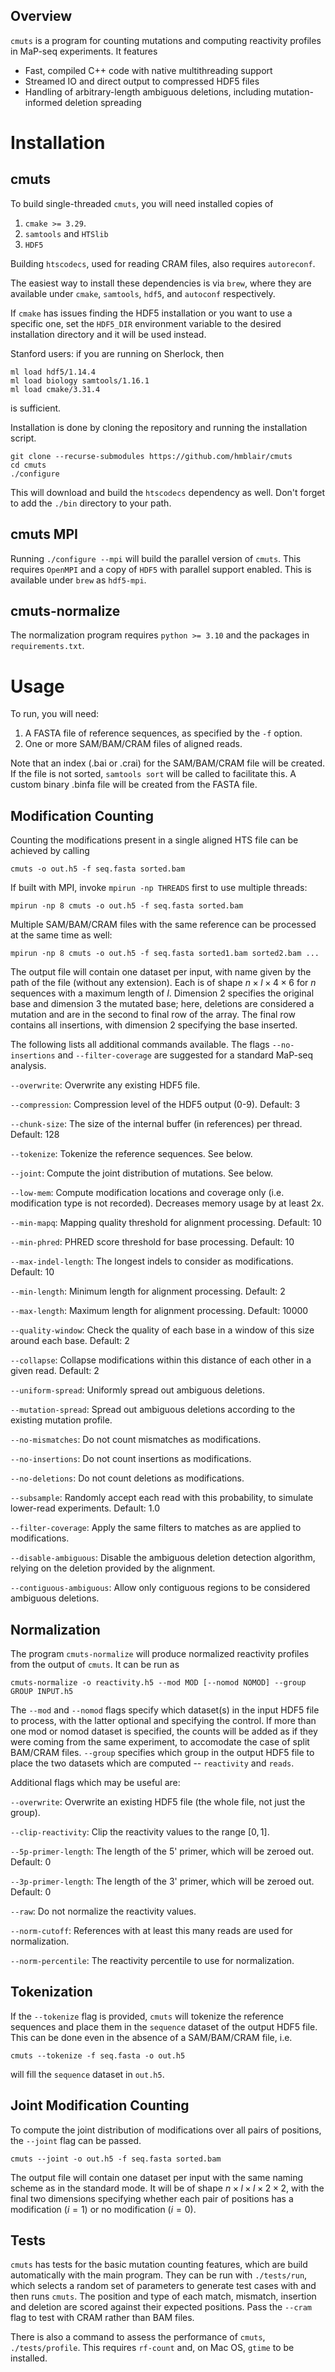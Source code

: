 ## Overview

`cmuts` is a program for counting mutations and computing reactivity profiles in MaP-seq experiments. It features
* Fast, compiled C++ code with native multithreading support
* Streamed IO and direct output to compressed HDF5 files
* Handling of arbitrary-length ambiguous deletions, including mutation-informed deletion spreading


# Installation

## cmuts

To build single-threaded `cmuts`, you will need installed copies of
   1. `cmake >= 3.29`.
   2. `samtools` and `HTSlib`
   3. `HDF5`

Building `htscodecs`, used for reading CRAM files, also requires `autoreconf`.

The easiest way to install these dependencies is via `brew`, where they are available under `cmake`, `samtools`, `hdf5`, and `autoconf` respectively.

If `cmake` has issues finding the HDF5 installation or you want to use a specific one, set the `HDF5_DIR` environment variable to the desired installation directory and it will be used instead.

Stanford users: if you are running on Sherlock, then
```
ml load hdf5/1.14.4
ml load biology samtools/1.16.1
ml load cmake/3.31.4
```
is sufficient.

Installation is done by cloning the repository and running the installation script.
```
git clone --recurse-submodules https://github.com/hmblair/cmuts
cd cmuts
./configure
```
This will download and build the `htscodecs` dependency as well. Don't forget to add the `./bin` directory to your path.


## cmuts MPI

Running `./configure --mpi` will build the parallel version of `cmuts`. This requires `OpenMPI` and a copy of `HDF5` with parallel support enabled. This is available under `brew` as `hdf5-mpi`.

## cmuts-normalize

The normalization program requires `python >= 3.10` and the packages in `requirements.txt`.


# Usage

To run, you will need:
   1. A FASTA file of reference sequences, as specified by the `-f` option.
   2. One or more SAM/BAM/CRAM files of aligned reads.

Note that an index (.bai or .crai) for the SAM/BAM/CRAM file will be created. If the file is not sorted, `samtools sort` will be called to facilitate this. A custom binary .binfa file will be created from the FASTA file.


## Modification Counting

Counting the modifications present in a single aligned HTS file can be achieved by calling
```
cmuts -o out.h5 -f seq.fasta sorted.bam
```
If built with MPI, invoke `mpirun -np THREADS` first to use multiple threads:
```
mpirun -np 8 cmuts -o out.h5 -f seq.fasta sorted.bam
```
Multiple SAM/BAM/CRAM files with the same reference can be processed at the same time as well:
```
mpirun -np 8 cmuts -o out.h5 -f seq.fasta sorted1.bam sorted2.bam ...
```
The output file will contain one dataset per input, with name given by the path of the file (without any extension). Each is of shape $`n \times l \times 4 \times 6`$ for $`n`$ sequences with a maximum length of $`l`$. Dimension 2 specifies the original base and dimension 3 the mutated base; here, deletions are considered a mutation and are in the second to final row of the array. The final row contains all insertions, with dimension 2 specifying the base inserted.

The following lists all additional commands available. The flags `--no-insertions` and `--filter-coverage` are suggested for a standard MaP-seq analysis.

`--overwrite`: Overwrite any existing HDF5 file.

`--compression`: Compression level of the HDF5 output (0-9). Default: 3

`--chunk-size`: The size of the internal buffer (in references) per thread. Default: 128

`--tokenize`: Tokenize the reference sequences. See below.

`--joint`: Compute the joint distribution of mutations. See below.

`--low-mem`: Compute modification locations and coverage only (i.e. modification type is not recorded). Decreases memory usage by at least 2x.

`--min-mapq`: Mapping quality threshold for alignment processing. Default: 10

`--min-phred`: PHRED score threshold for base processing. Default: 10

`--max-indel-length`: The longest indels to consider as modifications. Default: 10

`--min-length`: Minimum length for alignment processing. Default: 2

`--max-length`: Maximum length for alignment processing. Default: 10000

`--quality-window`: Check the quality of each base in a window of this size around each base. Default: 2

`--collapse`: Collapse modifications within this distance of each other in a given read. Default: 2

`--uniform-spread`: Uniformly spread out ambiguous deletions.

`--mutation-spread`: Spread out ambiguous deletions according to the existing mutation profile.

`--no-mismatches`: Do not count mismatches as modifications.

`--no-insertions`: Do not count insertions as modifications.

`--no-deletions`: Do not count deletions as modifications.

`--subsample`: Randomly accept each read with this probability, to simulate lower-read experiments. Default: 1.0

`--filter-coverage`: Apply the same filters to matches as are applied to modifications.

`--disable-ambiguous`: Disable the ambiguous deletion detection algorithm, relying on the deletion provided by the alignment.

`--contiguous-ambiguous`: Allow only contiguous regions to be considered ambiguous deletions.


## Normalization

The program `cmuts-normalize` will produce normalized reactivity profiles from the output of `cmuts`. It can be run as
```
cmuts-normalize -o reactivity.h5 --mod MOD [--nomod NOMOD] --group GROUP INPUT.h5
```
The `--mod` and `--nomod` flags specify which dataset(s) in the input HDF5 file to process, with the latter optional and specifying the control. If more than one mod or nomod dataset is specified, the counts will be added as if they were coming from the same experiment, to accomodate the case of split BAM/CRAM files. `--group` specifies which group in the output HDF5 file to place the two datasets which are computed -- `reactivity` and `reads`.

Additional flags which may be useful are:

`--overwrite`: Overwrite an existing HDF5 file (the whole file, not just the group).

`--clip-reactivity`: Clip the reactivity values to the range $`[0,1]`$.

`--5p-primer-length`: The length of the 5' primer, which will be zeroed out. Default: 0

`--3p-primer-length`: The length of the 3' primer, which will be zeroed out. Default: 0

`--raw`: Do not normalize the reactivity values.

`--norm-cutoff`: References with at least this many reads are used for normalization.

`--norm-percentile`: The reactivity percentile to use for normalization.


## Tokenization

If the `--tokenize` flag is provided, `cmuts` will tokenize the reference sequences and place them in the `sequence` dataset of the output HDF5 file. This can be done even in the absence of a SAM/BAM/CRAM file, i.e.
```
cmuts --tokenize -f seq.fasta -o out.h5
```
will fill the `sequence` dataset in `out.h5`.


## Joint Modification Counting

To compute the joint distribution of modifications over all pairs of positions, the `--joint` flag can be passed.
```
cmuts --joint -o out.h5 -f seq.fasta sorted.bam
```
The output file will contain one dataset per input with the same naming scheme as in the standard mode. It will be of shape $`n \times l \times l \times 2 \times 2`$, with the final two dimensions specifying whether each pair of positions has a modification ($`i=1`$) or no modification ($`i=0`$).


## Tests

`cmuts` has tests for the basic mutation counting features, which are build automatically with the main program. They can be run with `./tests/run`, which selects a random set of parameters to generate test cases with and then runs `cmuts`. The position and type of each match, mismatch, insertion and deletion are scored against their expected positions. Pass the `--cram` flag to test with CRAM rather than BAM files.

There is also a command to assess the performance of `cmuts`, `./tests/profile`. This requires `rf-count` and, on Mac OS, `gtime` to be installed.
